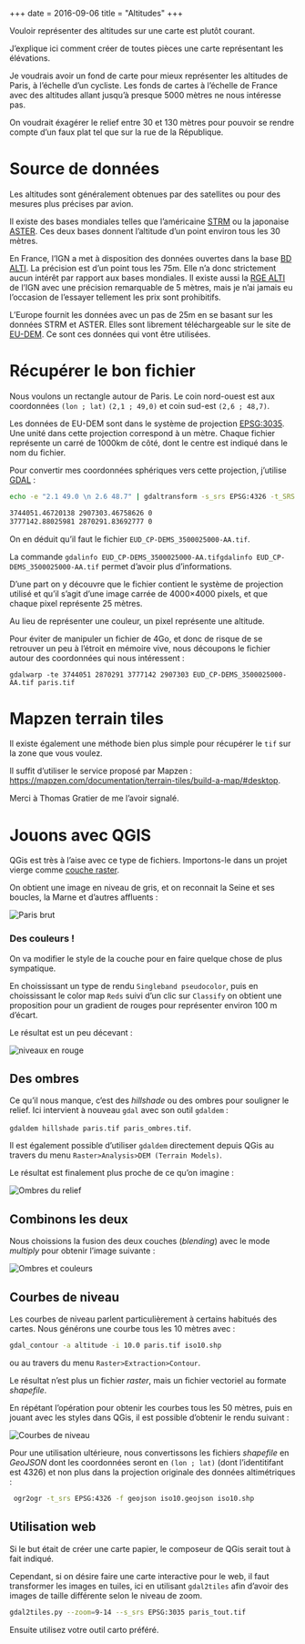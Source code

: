 +++
date = 2016-09-06
title = "Altitudes"
+++

Vouloir représenter des altitudes sur une carte est plutôt courant.

J’explique ici comment créer de toutes pièces une carte représentant les
élévations.

Je voudrais avoir un fond de carte pour mieux représenter les altitudes de
Paris, à l’échelle d’un cycliste. Les fonds de cartes à l’échelle de France
avec des altitudes allant jusqu’à presque 5000 mètres ne nous intéresse pas.

On voudrait éxagérer le relief entre 30 et 130 mètres pour pouvoir se rendre compte
d’un faux plat tel que sur la rue de la République.

# Source de données

Les altitudes sont généralement obtenues par des satellites ou pour des mesures plus
précises par avion.

Il existe des bases mondiales telles que l’américaine [STRM](https://fr.wikipedia.org/wiki/Shuttle_Radar_Topography_Mission) ou la japonaise
[ASTER](https://en.wikipedia.org/wiki/Advanced_Spaceborne_Thermal_Emission_and_Reflection_Radiometer#ASTER_Global_Digital_Elevation_Model).
Ces deux bases donnent l’altitude d’un point environ tous les 30 mètres.

En France, l’IGN a met à disposition des données ouvertes dans la base
[BD ALTI](http://professionnels.ign.fr/bdalti). La précision est d’un
point tous les 75m. Elle n’a donc strictement aucun intérêt par rapport aux
bases mondiales. Il existe aussi la [RGE ALTI](http://professionnels.ign.fr/rgealti) de l’IGN avec une précision
remarquable de 5 mètres, mais je n’ai jamais eu l’occasion de l’essayer
tellement les prix sont prohibitifs.

L’Europe fournit les données avec un pas de 25m en se basant sur les données
STRM et ASTER. Elles sont librement téléchargeable sur le site de
[EU-DEM](http://www.eea.europa.eu/data-and-maps/data/eu-dem). Ce sont
ces données qui vont être utilisées.

# Récupérer le bon fichier

Nous voulons un rectangle autour de Paris. Le coin nord-ouest est aux
coordonnées `(lon ; lat)` `(2,1 ; 49,0)` et coin sud-est `(2,6 ; 48,7)`.

Les données de EU-DEM sont dans le système de projection [EPSG:3035](https://en.wikipedia.org/wiki/European_grid). Une unité dans
cette projection correspond à un mètre. Chaque fichier représente un
carré de 1000km de côté, dont le centre est indiqué dans le nom du fichier.

Pour convertir mes coordonnées sphériques vers cette projection, j’utilise [GDAL](http://www.gdal.org/) :

```sh
echo -e "2.1 49.0 \n 2.6 48.7" | gdaltransform -s_srs EPSG:4326 -t_SRS EPSG:3035

3744051.46720138 2907303.46758626 0
3777142.88025981 2870291.83692777 0
```

On en déduit qu’il faut le fichier `EUD_CP-DEMS_3500025000-AA.tif`.

La commande `gdalinfo EUD_CP-DEMS_3500025000-AA.tifgdalinfo EUD_CP-DEMS_3500025000-AA.tif` permet d’avoir plus d’informations.

D’une part on y découvre que le fichier contient le système de projection
utilisé et qu’il s’agit d’une image carrée de 4000×4000 pixels, et que
chaque pixel représente 25 mètres.

Au lieu de représenter une couleur, un pixel représente une altitude.

Pour éviter de manipuler un fichier de 4Go, et donc de risque de se
retrouver un peu à l’étroit en mémoire vive, nous découpons le fichier
autour des coordonnées qui nous intéressent :

`gdalwarp -te 3744051 2870291 3777142 2907303 EUD_CP-DEMS_3500025000-AA.tif paris.tif`

# Mapzen terrain tiles

Il existe également une méthode bien plus simple pour récupérer le `tif` sur la
zone que vous voulez.

Il suffit d’utiliser le service proposé par Mapzen : https://mapzen.com/documentation/terrain-tiles/build-a-map/#desktop.

Merci à Thomas Gratier de me l’avoir signalé.

# Jouons avec QGIS

QGis est très à l’aise avec ce type de fichiers. Importons-le dans un
projet vierge comme [couche raster](http://hub.qgis.org/projects/quantum-gis/wiki/Opening_raster_files).

On obtient une image en niveau de gris, et on reconnait la Seine et ses
boucles, la Marne et d’autres affluents :

![Paris brut](../images/elevations/paris_brut.webp)

### Des couleurs !

On va modifier le style de la couche pour en faire quelque chose de plus sympatique.

En choississant un type de rendu `Singleband pseudocolor`, puis en choississant
le color map `Reds` suivi d’un clic sur `Classify` on obtient une proposition
pour un gradient de rouges pour représenter environ 100 m d’écart.

Le résultat est un peu décevant :

![niveaux en rouge](../images/elevations/paris_rouges.webp)

## Des ombres

Ce qu’il nous manque, c’est des _hillshade_ ou des ombres pour souligner le
relief. Ici intervient à nouveau `gdal` avec son outil `gdaldem` :

`gdaldem hillshade paris.tif paris_ombres.tif`.

Il est également possible d’utiliser `gdaldem` directement depuis QGis
au travers du menu `Raster>Analysis>DEM (Terrain Models)`.

Le résultat est finalement plus proche de ce qu’on imagine :

![Ombres du relief](../images/elevations/paris_ombres.webp)

## Combinons les deux

Nous choissions la fusion des deux couches (_blending_) avec le mode
_multiply_ pour obtenir l’image suivante :

![Ombres et couleurs](../images/elevations/paris_combiné.webp)

## Courbes de niveau

Les courbes de niveau parlent particulièrement à certains habitués des
cartes. Nous générons une courbe tous les 10 mètres avec :

```sh
gdal_contour -a altitude -i 10.0 paris.tif iso10.shp
```

ou au travers du menu `Raster>Extraction>Contour`.

Le résultat n’est plus un fichier _raster_, mais un fichier vectoriel au
formate _shapefile_.

En répétant l’opération pour obtenir les courbes tous les 50 mètres,
puis en jouant avec les styles dans QGis, il est possible d’obtenir le
rendu suivant :

![Courbes de niveau](../images/elevations/paris_iso.webp)

Pour une utilisation ultérieure, nous convertissons les fichiers
_shapefile_ en _GeoJSON_ dont les coordonnées seront en `(lon ; lat)`
(dont l’identitifant est 4326) et
non plus dans la projection originale des données altimétriques :

```sh
 ogr2ogr -t_srs EPSG:4326 -f geojson iso10.geojson iso10.shp
```

## Utilisation web

Si le but était de créer une carte papier, le composeur de QGis serait
tout à fait indiqué.

Cependant, si on désire faire une carte interactive pour le web, il faut
transformer les images en tuiles, ici en utilisant `gdal2tiles` afin d’avoir
des images de taille différente selon le niveau de zoom.

```sh
gdal2tiles.py --zoom=9-14 --s_srs EPSG:3035 paris_tout.tif
```

Ensuite utilisez votre outil carto préféré.
